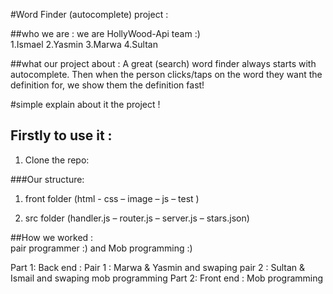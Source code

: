 #Word Finder (autocomplete) project :  

##who we are :
we are HollyWood-Api  team :)  
1.Ismael
2.Yasmin
3.Marwa
4.Sultan  

##what our project about :
A great (search) word finder always starts with autocomplete. Then when the person clicks/taps on the word they want the definition for, we show them the definition fast!

#simple explain  about it the project !


## Firstly to use it :
1. Clone the repo:



###Our structure:

1. front  folder (html - css – image – js – test )

2. src folder (handler.js – router.js – server.js – stars.json)



##How we worked :  
pair programmer :) and  Mob programming  :)

Part 1:
Back end :
Pair 1 : Marwa & Yasmin  and swaping
pair 2 : Sultan & Ismail  and swaping
mob programming
Part 2:
Front end :
Mob programming
